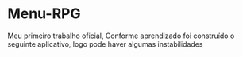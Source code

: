 # Menu-RPG
Meu primeiro trabalho oficial, Conforme aprendizado foi construído o seguinte aplicativo, logo pode haver algumas instabilidades
